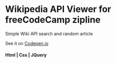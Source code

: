 # Wikipedia API Viewer for freeCodeCamp zipline
Simple Wiki API search and random article

See it on [Codepen.io](https://codepen.io/ArturasK/full/LyKOra/)
#### Html | Css | JQuery